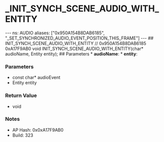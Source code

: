 # _INIT_SYNCH_SCENE_AUDIO_WITH_ENTITY

--- ns: AUDIO aliases: ["0x950A154B8DAB6185", "_SET_SYNCHRONIZED_AUDIO_EVENT_POSITION_THIS_FRAME"] --- ## INIT_SYNCH_SCENE_AUDIO_WITH_ENTITY  // 0x950A154B8DAB6185 0xA17F9AB0 void INIT_SYNCH_SCENE_AUDIO_WITH_ENTITY(char* audioName, Entity entity);   ## Parameters * **audioName**: * **entity**:

### Parameters
* const char* audioEvent
* Entity entity

### Return Value
* void

### Notes
* AP Hash: 0x0xA17F9AB0
* Build: 323

